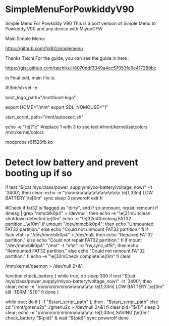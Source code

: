 # SimpleMenuForPowkiddyV90
Simple Menu For Powkiddy V90
This is a port version of Simple Menu to Powkiddy V90 and any device with MiyooCFW

Main Simple Menu: 

https://github.com/fgl82/simplemenu

Thanks Taichi For the guide, you can see the guide in here : 

https://gist.github.com/taichikuji/8070ddf3349a4ec57053fc9e417289bc


In Final edit, main file is:

#!/bin/sh
set -e

boot_logo_path="/mnt/boot-logo"

export HOME="/mnt"
export SDL_NOMOUSE="1"

start_script_path="/mnt/autoexec.sh"

echo -e "\e[?1c" #replace 1 with 3 to see text
#/mnt/kernel/setcolors /mnt/kernel/colors

modprobe r61520fb.ko

# Detect low battery and prevent booting up if so
if test "$(cat /sys/class/power_supply/miyoo-battery/voltage_now)" -lt '3400'; then
clear; echo -e "\n\n\n\n\n\n\n\n\n\n\n\n\n\n            \e[1;33m[ LOW BATTERY ]\e[0m"
sync
sleep 3
poweroff
exit
fi

#Check if fat32 is flagged as "dirty", and if so unmount, repair, remount
if dmesg | grep "mmcblk0p4" > /dev/null; then
    echo -e "\e[31mUnclean shutdown detected.\e[0m"
    echo -e "\e[32mChecking FAT32 partition...\e[0m"
    if umount "/dev/mmcblk0p4"; then
        echo "Unmounted FAT32 partition."
    else
        echo "Could not unmount FAT32 partition."
    fi
    if fsck.vfat -y "/dev/mmcblk0p4" > /dev/null; then
        echo "Repaired FAT32 partition."
    else
        echo "Could not repair FAT32 partition."
    fi
    if mount "/dev/mmcblk0p4" "/mnt" -t "vfat" -o "rw,sync,utf8"; then
        echo "Remounted FAT32 partition."
    else
        echo "Could not remount FAT32 partition."
    fi
    echo -e "\e[32mCheck complete.\e[0m"
fi
clear

/mnt/kernel/daemon > /dev/null 2>&1

function check_battery {
while true; do
    sleep 300
    if test "$(cat /sys/class/power_supply/miyoo-battery/voltage_now)" -lt '3400'; then
    clear; echo -e "\n\n\n\n\n\n\n\n\n\n\n\n\n\n            \e[1;33m[ LOW BATTERY ]\e[0m"
    kill -TERM "${1}"
    fi
done
}

while true; do
    if [ -f "$start_script_path" ]; then
        . "$start_script_path"
    else
        cd "/mnt/gmenu2x"
        ./gmenu2x > /dev/null 2>&1
    fi
    clear
    pid="${!}"
    sleep 3
    clear; echo -e "\n\n\n\n\n\n\n\n\n\n\n\n\n\n               \e[1;33m[ SAVING ]\e[0m"
    check_battery "${pid}" &
    wait "${pid}"
    sync
    poweroff
done
